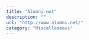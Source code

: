 ```yaml
---
title: "Alumni.net"
description: ""
url: "http://www.alumni.net/"
category: "Miscellaneous"
---
```

